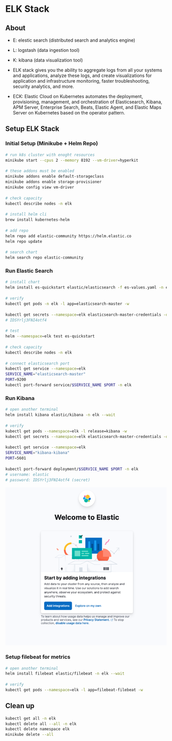 # ELK Stack

## About
- E: elestic search (distributed search and analytics engine)
- L: logstash (data ingestion tool)
- K: kibana (data visualization tool)

- ELK stack gives you the ability to aggregate logs from all your systems and applications, analyze these logs, and create visualizations for application and infrastructure monitoring, faster troubleshooting, security analytics, and more.

- ECK: Elastic Cloud on Kubernetes automates the deployment, provisioning, management, and orchestration of Elasticsearch, Kibana, APM Server, Enterprise Search, Beats, Elastic Agent, and Elastic Maps Server on Kubernetes based on the operator pattern.

## Setup ELK Stack

### Initial Setup (Minikube + Helm Repo)
```bash
# run k8s cluster with enoght resources
minikube start --cpus 2 --memory 8192 --vm-driver=hyperkit

# these addons must be enabled
minikube addons enable default-storageclass
minikube addons enable storage-provisioner
minikube config view vm-driver

# check capacity
kubectl describe nodes -n elk

# install helm cli
brew install kubernetes-helm

# add repo
helm repo add elastic-community https://helm.elastic.co
helm repo update

# search chart
helm search repo elastic-community
```

### Run Elastic Search
```bash
# install chart
helm install es-quickstart elastic/elasticsearch -f es-values.yaml -n elk --create-namespace

# verify
kubectl get pods -n elk -l app=elasticsearch-master -w

kubectl get secrets --namespace=elk elasticsearch-master-credentials -ojsonpath='{.data.password}' | base64 -d
# IDSYrlj3FNI4otf4

# test
helm --namespace=elk test es-quickstart

# check capacity
kubectl describe nodes -n elk

# connect elasticsearch port
kubectl get service --namespace=elk
SERVICE_NAME="elasticsearch-master" 
PORT=9200
kubectl port-forward service/$SERVICE_NAME $PORT -n elk
```

### Run Kibana 
```bash
# open another terminal
helm install kibana elastic/kibana -n elk --wait

# verify
kubectl get pods --namespace=elk -l release=kibana -w
kubectl get secrets --namespace=elk elasticsearch-master-credentials -ojsonpath='{.data.password}' | base64 -d

kubectl get service --namespace=elk
SERVICE_NAME="kibana-kibana" 
PORT=5601

kubectl port-forward deployment/$SERVICE_NAME $PORT -n elk
# username: elastic
# password: IDSYrlj3FNI4otf4 (secret)
```

![Screenshot](elasticsearch-ui.png)

### Setup filebeat for metrics
```bash
# open another terminal
helm install filebeat elastic/filebeat -n elk --wait

# verify
kubectl get pods --namespace=elk -l app=filebeat-filebeat -w
```

## Clean up
```bash
kubectl get all -n elk
kubectl delete all --all -n elk
kubectl delete namespace elk
minikube delete --all
```
